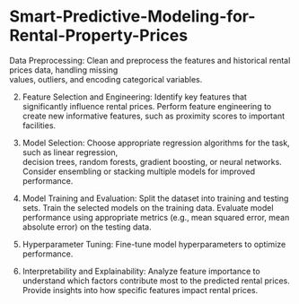 # Smart-Predictive-Modeling-for-Rental-Property-Prices

Data Preprocessing:
Clean and preprocess the features and historical rental prices data, handling missing   
values, outliers, and encoding categorical variables.

2. Feature Selection and Engineering: 
Identify key features that significantly influence rental prices. Perform feature 
engineering to create new informative features, such as proximity scores to important       
facilities.

4. Model Selection:
Choose appropriate regression algorithms for the task, such as linear regression,  
decision trees, random forests, gradient boosting, or neural networks. Consider
ensembling or stacking multiple models for improved performance.

6. Model Training and Evaluation:
Split the dataset into training and testing sets. Train the selected models on the training
data. Evaluate model performance using appropriate metrics (e.g., mean squared error,
mean absolute error) on the testing data.

8. Hyperparameter Tuning:
Fine-tune model hyperparameters to optimize performance.

10. Interpretability and Explainability:
Analyze feature importance to understand which factors contribute most to the predicted
rental prices. Provide insights into how specific features impact rental prices.
 
